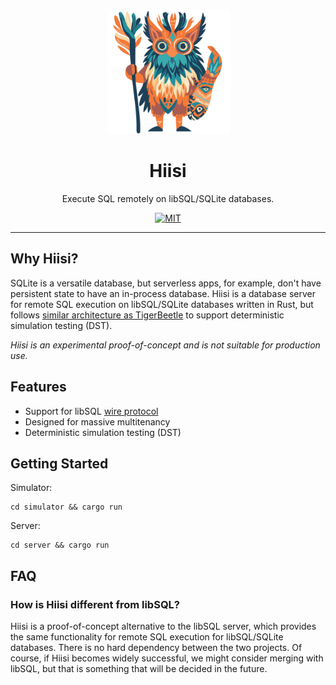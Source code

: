<p align="center">
  <img src="hiisi.png" alt="Hiisi" width="200"/>
  <h1 align="center">Hiisi</h1>
</p>

<p align="center">
Execute SQL remotely on  libSQL/SQLite databases.
</p>

<p align="center">
  <a href="https://github.com/penberg/limbo/blob/main/LICENSE.md">
    <img src="https://img.shields.io/badge/license-MIT-blue" alt="MIT" title="MIT License" />
  </a>
</p>

---

## Why Hiisi?

SQLite is a versatile database, but serverless apps, for example, don't have persistent state to have an in-process database. Hiisi is a database server for remote SQL execution on libSQL/SQLite databases written in Rust, but follows [similar architecture as TigerBeetle](ARCHITECTURE.md) to support deterministic simulation testing (DST).

_Hiisi is an experimental proof-of-concept and is not suitable for production use._

## Features

- Support for libSQL [wire protocol](https://github.com/tursodatabase/libsql/blob/main/docs/HRANA_2_SPEC.md)
- Designed for massive multitenancy
- Deterministic simulation testing (DST)

## Getting Started

Simulator:

```
cd simulator && cargo run
```

Server:

```
cd server && cargo run
```

## FAQ

### How is Hiisi different from libSQL?

Hiisi is a proof-of-concept alternative to the libSQL server, which
provides the same functionality for remote SQL execution for
libSQL/SQLite databases. There is no hard dependency between the two
projects. Of course, if Hiisi becomes widely successful, we might
consider merging with libSQL, but that is something that will be decided
in the future.
